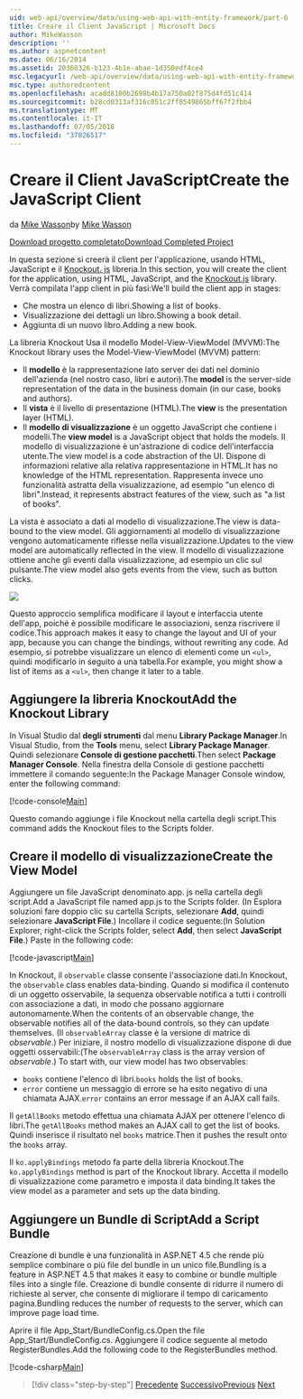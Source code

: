 ```yaml
---
uid: web-api/overview/data/using-web-api-with-entity-framework/part-6
title: Creare il Client JavaScript | Microsoft Docs
author: MikeWasson
description: ''
ms.author: aspnetcontent
ms.date: 06/16/2014
ms.assetid: 20360326-b123-4b1e-abae-1d350edf4ce4
msc.legacyurl: /web-api/overview/data/using-web-api-with-entity-framework/part-6
msc.type: authoredcontent
ms.openlocfilehash: acadd8100b2698b4b17a750a02f875d4fd51c414
ms.sourcegitcommit: b28cd0313af316c051c2ff8549865bff67f2fbb4
ms.translationtype: MT
ms.contentlocale: it-IT
ms.lasthandoff: 07/05/2018
ms.locfileid: "37826517"
---
```

<a name="create-the-javascript-client"></a><span data-ttu-id="a7225-102">Creare il Client JavaScript</span><span class="sxs-lookup"><span data-stu-id="a7225-102">Create the JavaScript Client</span></span>
====================
<span data-ttu-id="a7225-103">da [Mike Wasson](https://github.com/MikeWasson)</span><span class="sxs-lookup"><span data-stu-id="a7225-103">by [Mike Wasson](https://github.com/MikeWasson)</span></span>

[<span data-ttu-id="a7225-104">Download progetto completato</span><span class="sxs-lookup"><span data-stu-id="a7225-104">Download Completed Project</span></span>](https://github.com/MikeWasson/BookService)

<span data-ttu-id="a7225-105">In questa sezione si creerà il client per l'applicazione, usando HTML, JavaScript e il [Knockout. js](http://knockoutjs.com/) libreria.</span><span class="sxs-lookup"><span data-stu-id="a7225-105">In this section, you will create the client for the application, using HTML, JavaScript, and the [Knockout.js](http://knockoutjs.com/) library.</span></span> <span data-ttu-id="a7225-106">Verrà compilata l'app client in più fasi:</span><span class="sxs-lookup"><span data-stu-id="a7225-106">We'll build the client app in stages:</span></span>

- <span data-ttu-id="a7225-107">Che mostra un elenco di libri.</span><span class="sxs-lookup"><span data-stu-id="a7225-107">Showing a list of books.</span></span>
- <span data-ttu-id="a7225-108">Visualizzazione dei dettagli un libro.</span><span class="sxs-lookup"><span data-stu-id="a7225-108">Showing a book detail.</span></span>
- <span data-ttu-id="a7225-109">Aggiunta di un nuovo libro.</span><span class="sxs-lookup"><span data-stu-id="a7225-109">Adding a new book.</span></span>

<span data-ttu-id="a7225-110">La libreria Knockout Usa il modello Model-View-ViewModel (MVVM):</span><span class="sxs-lookup"><span data-stu-id="a7225-110">The Knockout library uses the Model-View-ViewModel (MVVM) pattern:</span></span>

- <span data-ttu-id="a7225-111">Il **modello** è la rappresentazione lato server dei dati nel dominio dell'azienda (nel nostro caso, libri e autori).</span><span class="sxs-lookup"><span data-stu-id="a7225-111">The **model** is the server-side representation of the data in the business domain (in our case, books and authors).</span></span>
- <span data-ttu-id="a7225-112">Il **vista** è il livello di presentazione (HTML).</span><span class="sxs-lookup"><span data-stu-id="a7225-112">The **view** is the presentation layer (HTML).</span></span>
- <span data-ttu-id="a7225-113">Il **modello di visualizzazione** è un oggetto JavaScript che contiene i modelli.</span><span class="sxs-lookup"><span data-stu-id="a7225-113">The **view model** is a JavaScript object that holds the models.</span></span> <span data-ttu-id="a7225-114">Il modello di visualizzazione è un'astrazione di codice dell'interfaccia utente.</span><span class="sxs-lookup"><span data-stu-id="a7225-114">The view model is a code abstraction of the UI.</span></span> <span data-ttu-id="a7225-115">Dispone di informazioni relative alla relativa rappresentazione in HTML.</span><span class="sxs-lookup"><span data-stu-id="a7225-115">It has no knowledge of the HTML representation.</span></span> <span data-ttu-id="a7225-116">Rappresenta invece uno funzionalità astratta della visualizzazione, ad esempio &quot;un elenco di libri&quot;.</span><span class="sxs-lookup"><span data-stu-id="a7225-116">Instead, it represents abstract features of the view, such as &quot;a list of books&quot;.</span></span>

<span data-ttu-id="a7225-117">La vista è associato a dati al modello di visualizzazione.</span><span class="sxs-lookup"><span data-stu-id="a7225-117">The view is data-bound to the view model.</span></span> <span data-ttu-id="a7225-118">Gli aggiornamenti al modello di visualizzazione vengono automaticamente riflesse nella visualizzazione.</span><span class="sxs-lookup"><span data-stu-id="a7225-118">Updates to the view model are automatically reflected in the view.</span></span> <span data-ttu-id="a7225-119">Il modello di visualizzazione ottiene anche gli eventi dalla visualizzazione, ad esempio un clic sul pulsante.</span><span class="sxs-lookup"><span data-stu-id="a7225-119">The view model also gets events from the view, such as button clicks.</span></span>

![](part-6/_static/image1.png)

<span data-ttu-id="a7225-120">Questo approccio semplifica modificare il layout e interfaccia utente dell'app, poiché è possibile modificare le associazioni, senza riscrivere il codice.</span><span class="sxs-lookup"><span data-stu-id="a7225-120">This approach makes it easy to change the layout and UI of your app, because you can change the bindings, without rewriting any code.</span></span> <span data-ttu-id="a7225-121">Ad esempio, si potrebbe visualizzare un elenco di elementi come un `<ul>`, quindi modificarlo in seguito a una tabella.</span><span class="sxs-lookup"><span data-stu-id="a7225-121">For example, you might show a list of items as a `<ul>`, then change it later to a table.</span></span>

## <a name="add-the-knockout-library"></a><span data-ttu-id="a7225-122">Aggiungere la libreria Knockout</span><span class="sxs-lookup"><span data-stu-id="a7225-122">Add the Knockout Library</span></span>

<span data-ttu-id="a7225-123">In Visual Studio dal **degli strumenti** dal menu **Library Package Manager**.</span><span class="sxs-lookup"><span data-stu-id="a7225-123">In Visual Studio, from the **Tools** menu, select **Library Package Manager**.</span></span> <span data-ttu-id="a7225-124">Quindi selezionare **Console di gestione pacchetti**.</span><span class="sxs-lookup"><span data-stu-id="a7225-124">Then select **Package Manager Console**.</span></span> <span data-ttu-id="a7225-125">Nella finestra della Console di gestione pacchetti immettere il comando seguente:</span><span class="sxs-lookup"><span data-stu-id="a7225-125">In the Package Manager Console window, enter the following command:</span></span>

[!code-console[Main](part-6/samples/sample1.cmd)]

<span data-ttu-id="a7225-126">Questo comando aggiunge i file Knockout nella cartella degli script.</span><span class="sxs-lookup"><span data-stu-id="a7225-126">This command adds the Knockout files to the Scripts folder.</span></span>

## <a name="create-the-view-model"></a><span data-ttu-id="a7225-127">Creare il modello di visualizzazione</span><span class="sxs-lookup"><span data-stu-id="a7225-127">Create the View Model</span></span>

<span data-ttu-id="a7225-128">Aggiungere un file JavaScript denominato app. js nella cartella degli script.</span><span class="sxs-lookup"><span data-stu-id="a7225-128">Add a JavaScript file named app.js to the Scripts folder.</span></span> <span data-ttu-id="a7225-129">(In Esplora soluzioni fare doppio clic su cartella Scripts, selezionare **Add**, quindi selezionare **JavaScript File**.) Incollare il codice seguente:</span><span class="sxs-lookup"><span data-stu-id="a7225-129">(In Solution Explorer, right-click the Scripts folder, select **Add**, then select **JavaScript File**.) Paste in the following code:</span></span>

[!code-javascript[Main](part-6/samples/sample2.js)]

<span data-ttu-id="a7225-130">In Knockout, il `observable` classe consente l'associazione dati.</span><span class="sxs-lookup"><span data-stu-id="a7225-130">In Knockout, the `observable` class enables data-binding.</span></span> <span data-ttu-id="a7225-131">Quando si modifica il contenuto di un oggetto osservabile, la sequenza observable notifica a tutti i controlli con associazione a dati, in modo che possano aggiornare autonomamente.</span><span class="sxs-lookup"><span data-stu-id="a7225-131">When the contents of an observable change, the observable notifies all of the data-bound controls, so they can update themselves.</span></span> <span data-ttu-id="a7225-132">(Il `observableArray` classe è la versione di matrice di *observable*.) Per iniziare, il nostro modello di visualizzazione dispone di due oggetti osservabili:</span><span class="sxs-lookup"><span data-stu-id="a7225-132">(The `observableArray` class is the array version of *observable*.) To start with, our view model has two observables:</span></span>

- <span data-ttu-id="a7225-133">`books` contiene l'elenco di libri.</span><span class="sxs-lookup"><span data-stu-id="a7225-133">`books` holds the list of books.</span></span>
- <span data-ttu-id="a7225-134">`error` contiene un messaggio di errore se ha esito negativo di una chiamata AJAX.</span><span class="sxs-lookup"><span data-stu-id="a7225-134">`error` contains an error message if an AJAX call fails.</span></span>

<span data-ttu-id="a7225-135">Il `getAllBooks` metodo effettua una chiamata AJAX per ottenere l'elenco di libri.</span><span class="sxs-lookup"><span data-stu-id="a7225-135">The `getAllBooks` method makes an AJAX call to get the list of books.</span></span> <span data-ttu-id="a7225-136">Quindi inserisce il risultato nel `books` matrice.</span><span class="sxs-lookup"><span data-stu-id="a7225-136">Then it pushes the result onto the `books` array.</span></span>

<span data-ttu-id="a7225-137">Il `ko.applyBindings` metodo fa parte della libreria Knockout.</span><span class="sxs-lookup"><span data-stu-id="a7225-137">The `ko.applyBindings` method is part of the Knockout library.</span></span> <span data-ttu-id="a7225-138">Accetta il modello di visualizzazione come parametro e imposta il data binding.</span><span class="sxs-lookup"><span data-stu-id="a7225-138">It takes the view model as a parameter and sets up the data binding.</span></span>

## <a name="add-a-script-bundle"></a><span data-ttu-id="a7225-139">Aggiungere un Bundle di Script</span><span class="sxs-lookup"><span data-stu-id="a7225-139">Add a Script Bundle</span></span>

<span data-ttu-id="a7225-140">Creazione di bundle è una funzionalità in ASP.NET 4.5 che rende più semplice combinare o più file del bundle in un unico file.</span><span class="sxs-lookup"><span data-stu-id="a7225-140">Bundling is a feature in ASP.NET 4.5 that makes it easy to combine or bundle multiple files into a single file.</span></span> <span data-ttu-id="a7225-141">Creazione di bundle consente di ridurre il numero di richieste al server, che consente di migliorare il tempo di caricamento pagina.</span><span class="sxs-lookup"><span data-stu-id="a7225-141">Bundling reduces the number of requests to the server, which can improve page load time.</span></span>

<span data-ttu-id="a7225-142">Aprire il file App\_Start/BundleConfig.cs.</span><span class="sxs-lookup"><span data-stu-id="a7225-142">Open the file App\_Start/BundleConfig.cs.</span></span> <span data-ttu-id="a7225-143">Aggiungere il codice seguente al metodo RegisterBundles.</span><span class="sxs-lookup"><span data-stu-id="a7225-143">Add the following code to the RegisterBundles method.</span></span>

[!code-csharp[Main](part-6/samples/sample3.cs)]

> [!div class="step-by-step"]
> <span data-ttu-id="a7225-144">[Precedente](part-5.md)
> [Successivo](part-7.md)</span><span class="sxs-lookup"><span data-stu-id="a7225-144">[Previous](part-5.md)
[Next](part-7.md)</span></span>
